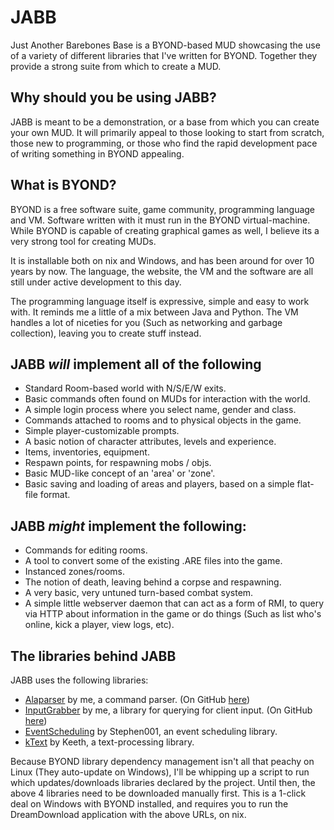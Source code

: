 JABB
====

Just Another Barebones Base is a BYOND-based MUD
showcasing the use of a variety of different libraries that I've written for
BYOND. Together they provide a strong suite from which to create a MUD.

Why should you be using JABB?
-----------------------------
JABB is meant to be a demonstration, or a base from which you can create your own
MUD. It will primarily appeal to those looking to start from scratch,
those new to programming, or those who find the rapid development pace of writing
something in BYOND appealing.

What is BYOND?
--------------
BYOND is a free software suite, game community, programming language and VM.
Software written with it must run in the BYOND virtual-machine. While BYOND is
capable of creating graphical games as well, I believe its a very strong tool
for creating MUDs.

It is installable both on nix and Windows, and has been around for over 10 years
by now. The language, the website, the VM and the software are all still under
active development to this day.

The programming language itself is expressive, simple and easy
to work with. It reminds me a little of a mix between Java and Python. The VM
handles a lot of niceties for you (Such as networking and garbage collection),
leaving you to create stuff instead.

JABB *will* implement all of the following
-----------------------------
* Standard Room-based world with N/S/E/W exits.
* Basic commands often found on MUDs for interaction with the world.
* A simple login process where you select name, gender and class.
* Commands attached to rooms and to physical objects in the game.
* Simple player-customizable prompts.
* A basic notion of character attributes, levels and experience.
* Items, inventories, equipment.
* Respawn points, for respawning mobs / objs.
* Basic MUD-like concept of an 'area' or 'zone'.
* Basic saving and loading of areas and players, based on a simple flat-file
format.

JABB *might* implement the following:
-------------------------------------
* Commands for editing rooms.
* A tool to convert some of the existing .ARE files into the game.
* Instanced zones/rooms.
* The notion of death, leaving behind a corpse and respawning.
* A very basic, very untuned turn-based combat system.
* A simple little webserver daemon that can act as a form of RMI, to query via HTTP
about information in the game or do things (Such as list who's online, kick a player,
view logs, etc).

The libraries behind JABB
-------------------------
JABB uses the following libraries:

* <a href="http://www.byond.com/developer/Alathon/Alaparser">Alaparser</a> by me, a command parser. (On GitHub <a href="https://github.com/alathon/InputGrabber">here</a>)
* <a href="http://www.byond.com/developer/Alathon/InputGrabber">InputGrabber</a> by me, a library for querying for client input. (On GitHub <a href="https://github.com/alathon/Alaparser">here</a>)
* <a href="http://www.byond.com/developer/Stephen001/EventScheduling">EventScheduling</a> by Stephen001, an event scheduling library.
* <a href="http://www.byond.com/developer/Keeth/kText">kText</a> by Keeth, a text-processing library.

Because BYOND library dependency management isn't all that peachy on Linux (They auto-update on Windows),
I'll be whipping up a script to run which updates/downloads libraries declared by the project. Until then,
the above 4 libraries need to be downloaded manually first. This is a 1-click deal on Windows with BYOND installed,
and requires you to run the DreamDownload application with the above URLs, on nix.

